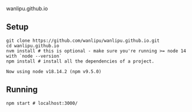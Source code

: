 wanlipu.github.io

## Setup
```
git clone https://github.com/wanlipu/wanlipu.github.io.git
cd wanlipu.github.io
nvm install # this is optional - make sure you're running >= node 14 with `node --version`
npm install # install all the dependencies of a project.

```
```
Now using node v18.14.2 (npm v9.5.0)
```

## Running
```
npm start # localhost:3000/
```


